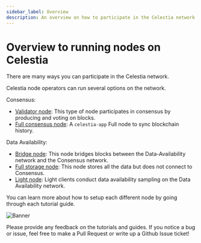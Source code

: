 ```yaml
---
sidebar_label: Overview
description: An overview on how to participate in the Celestia network.
---
```


# Overview to running nodes on Celestia

There are many ways you can participate in the Celestia network.

Celestia node operators can run several options on the network.

Consensus:

* [Validator node](./validator-node.md): This type of node participates
in consensus by producing and voting on blocks.
* [Full consensus node](./full-consensus-node.mdx): A `celestia-app` Full node
  to sync blockchain history.

Data Availability:

* [Bridge node](./bridge-node.mdx): This node bridges blocks between the
  Data-Availability network and the Consensus network.
* [Full storage node](./full-storage-node.mdx): This node stores all
  the data but does not connect to Consensus.
* [Light node](./light-node.mdx): Light clients conduct data availability
  sampling on the Data Availability network.

You can learn more about how to setup each different node by going through
each tutorial guide.

![Banner](/img/node-requirements.jpg)

Please provide any feedback on the tutorials and guides. If you notice
a bug or issue, feel free to make a Pull Request or write up a Github
Issue ticket!
